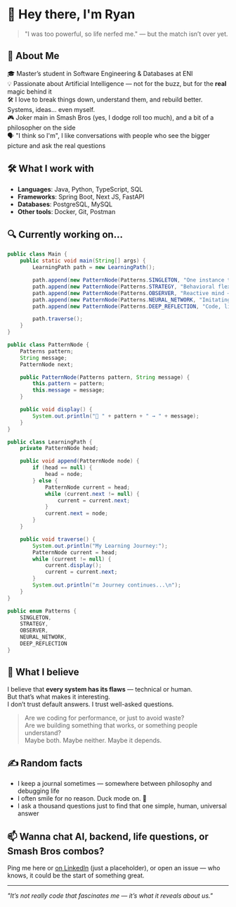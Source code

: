 # 👋 Hey there, I'm Ryan

> "I was too powerful, so life nerfed me." — but the match isn’t over yet.

## 🧠 About Me

🎓 Master’s student in Software Engineering & Databases at ENI  
💡 Passionate about Artificial Intelligence — not for the buzz, but for the **real** magic behind it  
🛠️ I love to break things down, understand them, and rebuild better. Systems, ideas… even myself.  
🎮 Joker main in Smash Bros (yes, I dodge roll too much), and a bit of a philosopher on the side  
🗣️ "I think so I'm", I like conversations with people who see the bigger picture and ask the real questions

## 🛠️ What I work with

- **Languages**: Java, Python, TypeScript, SQL  
- **Frameworks**: Spring Boot, Next JS, FastAPI  
- **Databases**: PostgreSQL, MySQL  
- **Other tools**: Docker, Git, Postman

## 🔍 Currently working on...

```java
public class Main {
    public static void main(String[] args) {
        LearningPath path = new LearningPath();

        path.append(new PatternNode(Patterns.SINGLETON, "One instance to rule them all."));
        path.append(new PatternNode(Patterns.STRATEGY, "Behavioral flexibility, I choose my weapon."));
        path.append(new PatternNode(Patterns.OBSERVER, "Reactive mind — I see, therefore I respond."));
        path.append(new PatternNode(Patterns.NEURAL_NETWORK, "Imitating the brain. Learning from data."));
        path.append(new PatternNode(Patterns.DEEP_REFLECTION, "Code, like thought, is about structure."));

        path.traverse();
    }
}
```
```java
public class PatternNode {
    Patterns pattern;
    String message;
    PatternNode next;

    public PatternNode(Patterns pattern, String message) {
        this.pattern = pattern;
        this.message = message;
    }

    public void display() {
        System.out.println("🔹 " + pattern + " → " + message);
    }
}
```
```java
public class LearningPath {
    private PatternNode head;

    public void append(PatternNode node) {
        if (head == null) {
            head = node;
        } else {
            PatternNode current = head;
            while (current.next != null) {
                current = current.next;
            }
            current.next = node;
        }
    }

    public void traverse() {
        System.out.println("My Learning Journey:");
        PatternNode current = head;
        while (current != null) {
            current.display();
            current = current.next;
        }
        System.out.println("🔚 Journey continues...\n");
    }
}
```
```java
public enum Patterns {
    SINGLETON,
    STRATEGY,
    OBSERVER,
    NEURAL_NETWORK,
    DEEP_REFLECTION
}
```

## 💭 What I believe

I believe that **every system has its flaws** — technical or human.  
But that’s what makes it interesting.  
I don’t trust default answers. I trust well-asked questions.  
> Are we coding for performance, or just to avoid waste?  
> Are we building something that works, or something people understand?  
Maybe both. Maybe neither. Maybe it depends.

## ✍️ Random facts

- I keep a journal sometimes — somewhere between philosophy and debugging life  
- I often smile for no reason. Duck mode on. 🦆  
- I ask a thousand questions just to find that one simple, human, universal answer

## 📫 Wanna chat AI, backend, life questions, or Smash Bros combos?

Ping me here or [on LinkedIn](https://www.linkedin.com/in/ryan-ashny-rasoarimanana-lai-4406b4310/) (just a placeholder), or open an issue — who knows, it could be the start of something great.

---

_"It’s not really code that fascinates me — it’s what it reveals about us."_
